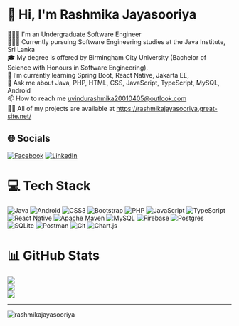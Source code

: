 # 👋 Hi, I'm Rashmika Jayasooriya
👩🏻‍💻 I'm an Undergraduate Software Engineer<br>👩🏻‍🎓 Currently pursuing Software Engineering studies at the Java Institute, Sri Lanka<br>🎓 My degree is offered by Birmingham City University (Bachelor of Science with Honours in Software Engineering).<br>🌱 I’m currently learning Spring Boot, React Native, Jakarta EE,<br>💬 Ask me about Java, PHP, HTML, CSS, JavaScript, TypeScript, MySQL, Android<br>📫 How to reach me uvindurashmika20010405@outlook.com<br>👨‍💻 All of my projects are available at https://rashmikajayasooriya.great-site.net/


## 🌐 Socials
[![Facebook](https://img.shields.io/badge/Facebook-%231877F2.svg?logo=Facebook&logoColor=white)](https://facebook.com/profile.php?id=100069209874467) [![LinkedIn](https://img.shields.io/badge/LinkedIn-%230077B5.svg?logo=linkedin&logoColor=white)](https://linkedin.com/in/rashmika-jayasooriya-449866214) 

# 💻 Tech Stack
![Java](https://img.shields.io/badge/java-%23ED8B00.svg?style=for-the-badge&logo=openjdk&logoColor=white) ![Android](https://img.shields.io/badge/Android-3DDC84?style=for-the-badge&logo=android&logoColor=white) ![CSS3](https://img.shields.io/badge/css3-%231572B6.svg?style=for-the-badge&logo=css3&logoColor=white) ![Bootstrap](https://img.shields.io/badge/bootstrap-%238511FA.svg?style=for-the-badge&logo=bootstrap&logoColor=white) ![PHP](https://img.shields.io/badge/php-%23777BB4.svg?style=for-the-badge&logo=php&logoColor=white) ![JavaScript](https://img.shields.io/badge/javascript-%23323330.svg?style=for-the-badge&logo=javascript&logoColor=%23F7DF1E) ![TypeScript](https://img.shields.io/badge/typescript-%23007ACC.svg?style=for-the-badge&logo=typescript&logoColor=white) ![React Native](https://img.shields.io/badge/react_native-%2320232a.svg?style=for-the-badge&logo=react&logoColor=%2361DAFB) ![Apache Maven](https://img.shields.io/badge/Apache%20Maven-C71A36?style=for-the-badge&logo=Apache%20Maven&logoColor=white) ![MySQL](https://img.shields.io/badge/mysql-%2300000f.svg?style=for-the-badge&logo=mysql&logoColor=white) ![Firebase](https://img.shields.io/badge/firebase-a08021?style=for-the-badge&logo=firebase&logoColor=ffcd34) ![Postgres](https://img.shields.io/badge/postgres-%23316192.svg?style=for-the-badge&logo=postgresql&logoColor=white) ![SQLite](https://img.shields.io/badge/sqlite-%2307405e.svg?style=for-the-badge&logo=sqlite&logoColor=white) ![Postman](https://img.shields.io/badge/Postman-FF6C37?style=for-the-badge&logo=postman&logoColor=white) ![Git](https://img.shields.io/badge/git-%23F05033.svg?style=for-the-badge&logo=git&logoColor=white) ![Chart.js](https://img.shields.io/badge/chart.js-F5788D.svg?style=for-the-badge&logo=chart.js&logoColor=white)
# 📊 GitHub Stats
![](https://github-readme-stats.vercel.app/api?username=RashmikaJayasooriya&theme=blueberry&hide_border=false&include_all_commits=false&count_private=false)<br/>
![](https://github-readme-streak-stats.herokuapp.com/?user=RashmikaJayasooriya&theme=blueberry&hide_border=false)<br/>
![](https://github-readme-stats.vercel.app/api/top-langs/?username=RashmikaJayasooriya&theme=blueberry&hide_border=false&include_all_commits=false&count_private=false&layout=compact)

---
<p align="left"> <img src="https://komarev.com/ghpvc/?username=rashmikajayasooriya&label=Profile%20views&color=0e75b6&style=for-the-badge" alt="rashmikajayasooriya" /> </p>

